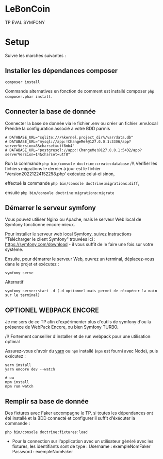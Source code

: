 # LeBonCoin
TP EVAL SYMFONY

# Setup
Suivre les marches suivantes : 

## Installer les dépendances composer ##

```
composer install
```

  Commande alternatives en fonction de comment est installé composer `php composer.phar install`.

## Connecter la base de donnée ##

Connecter la base de donnée via le fichier .env ou créer un fichier .env.local
Prendre la configuration associé a votre BDD parmis 

```
# DATABASE_URL="sqlite:///%kernel.project_dir%/var/data.db"
# DATABASE_URL="mysql://app:!ChangeMe!@127.0.0.1:3306/app?serverVersion=8&charset=utf8mb4"
# DATABASE_URL="postgresql://app:!ChangeMe!@127.0.0.1:5432/app?serverVersion=14&charset=utf8"
```

Run la commande `php bin/console doctrine:create:database`
/!\ Vérifier les fichiers migrations le dernier à jour est le fichier 'Version20221224152258.php' exécutez celui-ci sinon,

effectué la commande `php bin/console doctrine:migrations:diff`,

ensuite `php bin/console doctrine:migrations:migrate`

## Démarrer le serveur symfony ##

Vous pouvez utiliser Nginx ou Apache, mais le serveur Web local de Symfony
fonctionne encore mieux.

Pour installer le serveur web local Symfony, suivez
Instructions "Télécharger le client Symfony" trouvées
ici : https://symfony.com/download - il vous suffit de le faire
une fois sur votre système.

Ensuite, pour démarrer le serveur Web, ouvrez un terminal, déplacez-vous dans le
projet et exécutez :

```
symfony serve
```

Alternatif
```
symfony server:start -d (-d optionnel mais permet de récupérer la main sur le terminal)
```

## OPTIONEL WEBPACK ENCORE ##

Je me sers de ce TP afin d'expérimenter plus d'outils de symfony d'ou la présence de WebPack Encore, ou bien Symfony TURBO.

/!\ Fortement conseiller d'installer et de run webpack pour une utilisation optimal

Assurez-vous d'avoir du [yarn](https://yarnpkg.com/lang/en/)
ou `npm` installé (`npm` est fourni avec Node), puis exécutez :

```
yarn install
yarn encore dev --watch

# ou
npm install
npm run watch
```

## Remplir sa base de donnée ## 

Des fixtures avec Faker accompagne le TP, si toutes les dépendances ont été installé et la BDD connecté et configurer il suffit d'éxécuter la commande : 

```
php bin/console doctrine:fixtures:load
```

- Pour la connection sur l'application avec un utilisateur généré avec les fixtures, les identifiants sont de type :
Username : exempleNomFaker
Password : exempleNomFaker
